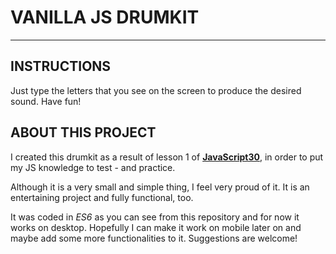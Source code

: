 # VANILLA JS DRUMKIT

---

## INSTRUCTIONS

Just type the letters that you see on the screen to produce the desired sound. Have fun! 

## ABOUT THIS PROJECT

I created this drumkit as a result of lesson 1 of **[JavaScript30]**, in order to put my JS knowledge to test - and practice.

Although it is a very small and simple thing, I feel very proud of it. It is an entertaining project and fully functional, too.

It was coded in *ES6* as you can see from this repository and for now it works on desktop. Hopefully I can make it work on mobile later on and maybe add some more functionalities to it. Suggestions are welcome!

[JavaScript30]: https://javascript30.com